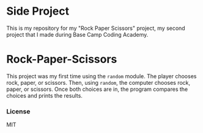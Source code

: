 # Side Project
This is my repository for my "Rock Paper Scissors" project, 
my second project that I made during Base Camp Coding Academy.

# Rock-Paper-Scissors
This project was my first time using the `random` module. 
The player chooses rock, paper, or scissors. 
Then, using `random`, the computer chooses rock, paper, or scissors. 
Once both choices are in, the program compares the choices and prints the results.

### License
MIT
